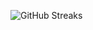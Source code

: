 ![GitHub Streaks](https://github-streaks-mqc9.onrender.com/streak/happilli/image?theme=midnight&cache_bust=1743713681&lang=ja)
